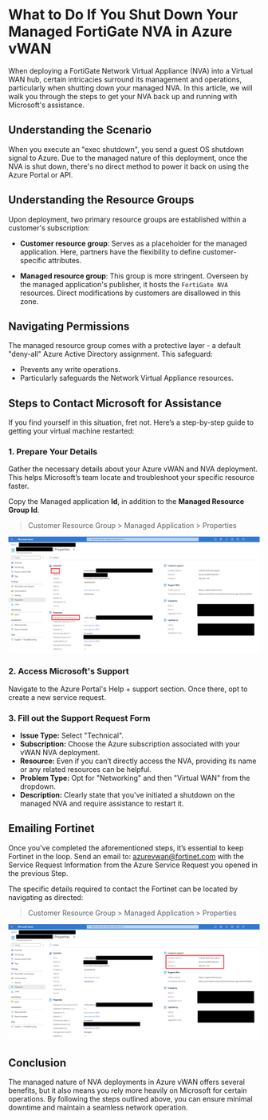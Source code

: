 # What to Do If You Shut Down Your Managed FortiGate NVA in Azure vWAN

When deploying a FortiGate Network Virtual Appliance (NVA) into a Virtual WAN hub, certain intricacies surround its management and operations, particularly when shutting down your managed NVA. In this article, we will walk you through the steps to get your NVA back up and running with Microsoft's assistance.

## Understanding the Scenario

When you execute an "exec shutdown", you send a guest OS shutdown signal to Azure. Due to the managed nature of this deployment, once the NVA is shut down, there's no direct method to power it back on using the Azure Portal or API.

## Understanding the Resource Groups

Upon deployment, two primary resource groups are established within a customer's subscription:

- **Customer resource group**: Serves as a placeholder for the managed application. Here, partners have the flexibility to define customer-specific attributes.

- **Managed resource group**: This group is more stringent. Overseen by the managed application's publisher, it  hosts the `FortiGate NVA` resources. Direct modifications by customers are disallowed in this zone.

## Navigating Permissions

The managed resource group comes with a protective layer - a default "deny-all" Azure Active Directory assignment. This safeguard:

- Prevents any write operations.
- Particularly safeguards the Network Virtual Appliance resources.

## Steps to Contact Microsoft for Assistance

If you find yourself in this situation, fret not. Here’s a step-by-step guide to getting your virtual machine restarted:

### 1. Prepare Your Details

Gather the necessary details about your Azure vWAN and NVA deployment. This helps Microsoft’s team locate and troubleshoot your specific resource faster.

Copy the Managed application **Id**, in addition to the **Managed Resource Group Id**.

> Customer Resource Group > Managed Application > Properties

![ManagedApplicationProperties](https://raw.githubusercontent.com/AJLab-GH/Azure-vWAN-FAQ/main/Images/vWAN-ID-Screenshot.png)

### 2. Access Microsoft's Support

Navigate to the Azure Portal's Help + support section. Once there, opt to create a new service request.

### 3. Fill out the Support Request Form

- **Issue Type:** Select "Technical".
- **Subscription:** Choose the Azure subscription associated with your vWAN NVA deployment.
- **Resource:** Even if you can’t directly access the NVA, providing its name or any related resources can be helpful.
- **Problem Type:** Opt for "Networking" and then "Virtual WAN" from the dropdown.
- **Description:** Clearly state that you've initiated a shutdown on the managed NVA and require assistance to restart it.

## Emailing Fortinet

Once you've completed the aforementioned steps, it’s essential to keep Fortinet in the loop. Send an email to: [azurevwan@fortinet.com](mailto:azurevwan@fortinet.com) with the Service Request Information from the Azure Service Request you opened in the previous Step.

The specific details required to contact the Fortinet can be located by navigating as directed:

> Customer Resource Group > Managed Application > Properties

![CxSupportInformation](https://raw.githubusercontent.com/AJLab-GH/Azure-vWAN-FAQ/main/Images/vWAN_Support_contact.png)

## Conclusion

The managed nature of NVA deployments in Azure vWAN offers several benefits, but it also means you rely more heavily on Microsoft for certain operations. By following the steps outlined above, you can ensure minimal downtime and maintain a seamless network operation.